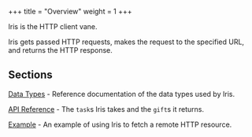 +++
title = "Overview"
weight = 1
+++

Iris is the HTTP client vane.

Iris gets passed HTTP requests, makes the request to the specified URL, and returns the HTTP response.

## Sections

[Data Types](/reference/arvo/iris/data-types) - Reference documentation of the data types used by Iris.

[API Reference](/reference/arvo/iris/tasks) - The `task`s Iris takes and the `gift`s it returns.

[Example](/reference/arvo/iris/example) - An example of using Iris to fetch a remote HTTP resource.
